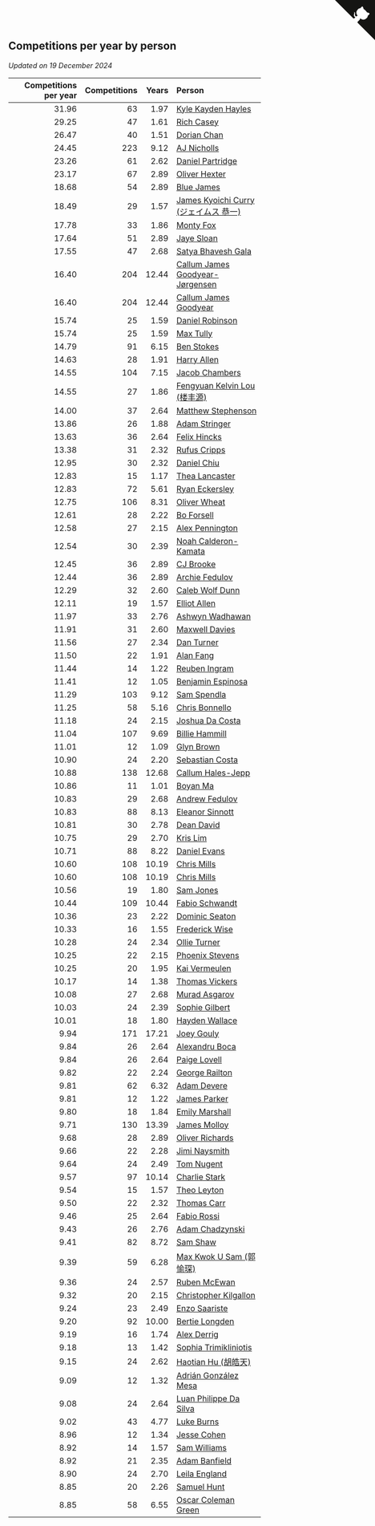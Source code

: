 ## Competitions per year by person

*Updated on 19 December 2024*

| Competitions per year | Competitions | Years | Person |
| ---: | ---: | ---: | :--- |
| 31.96 | 63 | 1.97 | [Kyle Kayden Hayles](https://www.worldcubeassociation.org/persons/2022HAYL02) |
| 29.25 | 47 | 1.61 | [Rich Casey](https://www.worldcubeassociation.org/persons/2023CASE06) |
| 26.47 | 40 | 1.51 | [Dorian Chan](https://www.worldcubeassociation.org/persons/2023DORI01) |
| 24.45 | 223 | 9.12 | [AJ Nicholls](https://www.worldcubeassociation.org/persons/2015NICH04) |
| 23.26 | 61 | 2.62 | [Daniel Partridge](https://www.worldcubeassociation.org/persons/2022PART02) |
| 23.17 | 67 | 2.89 | [Oliver Hexter](https://www.worldcubeassociation.org/persons/2022HEXT01) |
| 18.68 | 54 | 2.89 | [Blue James](https://www.worldcubeassociation.org/persons/2022JAME01) |
| 18.49 | 29 | 1.57 | [James Kyoichi Curry (ジェイムス 恭一)](https://www.worldcubeassociation.org/persons/2023CURR06) |
| 17.78 | 33 | 1.86 | [Monty Fox](https://www.worldcubeassociation.org/persons/2023FOXM01) |
| 17.64 | 51 | 2.89 | [Jaye Sloan](https://www.worldcubeassociation.org/persons/2022SLOA01) |
| 17.55 | 47 | 2.68 | [Satya Bhavesh Gala](https://www.worldcubeassociation.org/persons/2022GALA03) |
| 16.40 | 204 | 12.44 | [Callum James Goodyear-Jørgensen](https://www.worldcubeassociation.org/persons/2012GOOD02) |
| 16.40 | 204 | 12.44 | [Callum James Goodyear](https://www.worldcubeassociation.org/persons/2012GOOD02) |
| 15.74 | 25 | 1.59 | [Daniel Robinson](https://www.worldcubeassociation.org/persons/2023ROBI10) |
| 15.74 | 25 | 1.59 | [Max Tully](https://www.worldcubeassociation.org/persons/2023TULL04) |
| 14.79 | 91 | 6.15 | [Ben Stokes](https://www.worldcubeassociation.org/persons/2018STOK01) |
| 14.63 | 28 | 1.91 | [Harry Allen](https://www.worldcubeassociation.org/persons/2023ALLE01) |
| 14.55 | 104 | 7.15 | [Jacob Chambers](https://www.worldcubeassociation.org/persons/2017CHAM09) |
| 14.55 | 27 | 1.86 | [Fengyuan Kelvin Lou (楼丰源)](https://www.worldcubeassociation.org/persons/2023LOUF01) |
| 14.00 | 37 | 2.64 | [Matthew Stephenson](https://www.worldcubeassociation.org/persons/2022STEP04) |
| 13.86 | 26 | 1.88 | [Adam Stringer](https://www.worldcubeassociation.org/persons/2023STRI02) |
| 13.63 | 36 | 2.64 | [Felix Hincks](https://www.worldcubeassociation.org/persons/2022HINC01) |
| 13.38 | 31 | 2.32 | [Rufus Cripps](https://www.worldcubeassociation.org/persons/2022CRIP01) |
| 12.95 | 30 | 2.32 | [Daniel Chiu](https://www.worldcubeassociation.org/persons/2022CHIU06) |
| 12.83 | 15 | 1.17 | [Thea Lancaster](https://www.worldcubeassociation.org/persons/2023LANC06) |
| 12.83 | 72 | 5.61 | [Ryan Eckersley](https://www.worldcubeassociation.org/persons/2019ECKE02) |
| 12.75 | 106 | 8.31 | [Oliver Wheat](https://www.worldcubeassociation.org/persons/2016WHEA01) |
| 12.61 | 28 | 2.22 | [Bo Forsell](https://www.worldcubeassociation.org/persons/2022FORS06) |
| 12.58 | 27 | 2.15 | [Alex Pennington](https://www.worldcubeassociation.org/persons/2022PENN04) |
| 12.54 | 30 | 2.39 | [Noah Calderon-Kamata](https://www.worldcubeassociation.org/persons/2022CALD07) |
| 12.45 | 36 | 2.89 | [CJ Brooke](https://www.worldcubeassociation.org/persons/2022BROO02) |
| 12.44 | 36 | 2.89 | [Archie Fedulov](https://www.worldcubeassociation.org/persons/2022FEDU01) |
| 12.29 | 32 | 2.60 | [Caleb Wolf Dunn](https://www.worldcubeassociation.org/persons/2022DUNN03) |
| 12.11 | 19 | 1.57 | [Elliot Allen](https://www.worldcubeassociation.org/persons/2023ALLE16) |
| 11.97 | 33 | 2.76 | [Ashwyn Wadhawan](https://www.worldcubeassociation.org/persons/2022WADH02) |
| 11.91 | 31 | 2.60 | [Maxwell Davies](https://www.worldcubeassociation.org/persons/2022DAVI11) |
| 11.56 | 27 | 2.34 | [Dan Turner](https://www.worldcubeassociation.org/persons/2022TURN10) |
| 11.50 | 22 | 1.91 | [Alan Fang](https://www.worldcubeassociation.org/persons/2023FANG02) |
| 11.44 | 14 | 1.22 | [Reuben Ingram](https://www.worldcubeassociation.org/persons/2023INGR05) |
| 11.41 | 12 | 1.05 | [Benjamin Espinosa](https://www.worldcubeassociation.org/persons/2023ESPI36) |
| 11.29 | 103 | 9.12 | [Sam Spendla](https://www.worldcubeassociation.org/persons/2015SPEN01) |
| 11.25 | 58 | 5.16 | [Chris Bonnello](https://www.worldcubeassociation.org/persons/2019BONN05) |
| 11.18 | 24 | 2.15 | [Joshua Da Costa](https://www.worldcubeassociation.org/persons/2022COST18) |
| 11.04 | 107 | 9.69 | [Billie Hammill](https://www.worldcubeassociation.org/persons/2015HAMM01) |
| 11.01 | 12 | 1.09 | [Glyn Brown](https://www.worldcubeassociation.org/persons/2023BROW47) |
| 10.90 | 24 | 2.20 | [Sebastian Costa](https://www.worldcubeassociation.org/persons/2022COST12) |
| 10.88 | 138 | 12.68 | [Callum Hales-Jepp](https://www.worldcubeassociation.org/persons/2012HALE01) |
| 10.86 | 11 | 1.01 | [Boyan Ma](https://www.worldcubeassociation.org/persons/2023MABO02) |
| 10.83 | 29 | 2.68 | [Andrew Fedulov](https://www.worldcubeassociation.org/persons/2022FEDU02) |
| 10.83 | 88 | 8.13 | [Eleanor Sinnott](https://www.worldcubeassociation.org/persons/2016SINN01) |
| 10.81 | 30 | 2.78 | [Dean David](https://www.worldcubeassociation.org/persons/2022DAVI06) |
| 10.75 | 29 | 2.70 | [Kris Lim](https://www.worldcubeassociation.org/persons/2022LIMK01) |
| 10.71 | 88 | 8.22 | [Daniel Evans](https://www.worldcubeassociation.org/persons/2016EVAN06) |
| 10.60 | 108 | 10.19 | [Chris Mills](https://www.worldcubeassociation.org/persons/2014MILL04) |
| 10.60 | 108 | 10.19 | [Chris Mills](https://www.worldcubeassociation.org/persons/2014MILL04) |
| 10.56 | 19 | 1.80 | [Sam Jones](https://www.worldcubeassociation.org/persons/2023JONE09) |
| 10.44 | 109 | 10.44 | [Fabio Schwandt](https://www.worldcubeassociation.org/persons/2014SCHW02) |
| 10.36 | 23 | 2.22 | [Dominic Seaton](https://www.worldcubeassociation.org/persons/2022SEAT02) |
| 10.33 | 16 | 1.55 | [Frederick Wise](https://www.worldcubeassociation.org/persons/2023WISE03) |
| 10.28 | 24 | 2.34 | [Ollie Turner](https://www.worldcubeassociation.org/persons/2022TURN11) |
| 10.25 | 22 | 2.15 | [Phoenix Stevens](https://www.worldcubeassociation.org/persons/2022STEV09) |
| 10.25 | 20 | 1.95 | [Kai Vermeulen](https://www.worldcubeassociation.org/persons/2023VERM01) |
| 10.17 | 14 | 1.38 | [Thomas Vickers](https://www.worldcubeassociation.org/persons/2023VICK03) |
| 10.08 | 27 | 2.68 | [Murad Asgarov](https://www.worldcubeassociation.org/persons/2022ASGA01) |
| 10.03 | 24 | 2.39 | [Sophie Gilbert](https://www.worldcubeassociation.org/persons/2022GILB05) |
| 10.01 | 18 | 1.80 | [Hayden Wallace](https://www.worldcubeassociation.org/persons/2023WALL05) |
| 9.94 | 171 | 17.21 | [Joey Gouly](https://www.worldcubeassociation.org/persons/2007GOUL01) |
| 9.84 | 26 | 2.64 | [Alexandru Boca](https://www.worldcubeassociation.org/persons/2022BOCA01) |
| 9.84 | 26 | 2.64 | [Paige Lovell](https://www.worldcubeassociation.org/persons/2022LOVE06) |
| 9.82 | 22 | 2.24 | [George Railton](https://www.worldcubeassociation.org/persons/2022RAIL01) |
| 9.81 | 62 | 6.32 | [Adam Devere](https://www.worldcubeassociation.org/persons/2018DEVE02) |
| 9.81 | 12 | 1.22 | [James Parker](https://www.worldcubeassociation.org/persons/2023PARK57) |
| 9.80 | 18 | 1.84 | [Emily Marshall](https://www.worldcubeassociation.org/persons/2023MARS02) |
| 9.71 | 130 | 13.39 | [James Molloy](https://www.worldcubeassociation.org/persons/2011MOLL01) |
| 9.68 | 28 | 2.89 | [Oliver Richards](https://www.worldcubeassociation.org/persons/2022RICH02) |
| 9.66 | 22 | 2.28 | [Jimi Naysmith](https://www.worldcubeassociation.org/persons/2022NAYS02) |
| 9.64 | 24 | 2.49 | [Tom Nugent](https://www.worldcubeassociation.org/persons/2022NUGE01) |
| 9.57 | 97 | 10.14 | [Charlie Stark](https://www.worldcubeassociation.org/persons/2014STAR05) |
| 9.54 | 15 | 1.57 | [Theo Leyton](https://www.worldcubeassociation.org/persons/2023LEYT01) |
| 9.50 | 22 | 2.32 | [Thomas Carr](https://www.worldcubeassociation.org/persons/2022CARR18) |
| 9.46 | 25 | 2.64 | [Fabio Rossi](https://www.worldcubeassociation.org/persons/2022ROSS02) |
| 9.43 | 26 | 2.76 | [Adam Chadzynski](https://www.worldcubeassociation.org/persons/2022CHAD02) |
| 9.41 | 82 | 8.72 | [Sam Shaw](https://www.worldcubeassociation.org/persons/2016SHAW02) |
| 9.39 | 59 | 6.28 | [Max Kwok U Sam (郭愉琛)](https://www.worldcubeassociation.org/persons/2018SAMK01) |
| 9.36 | 24 | 2.57 | [Ruben McEwan](https://www.worldcubeassociation.org/persons/2022MCEW01) |
| 9.32 | 20 | 2.15 | [Christopher Kilgallon](https://www.worldcubeassociation.org/persons/2022KILG02) |
| 9.24 | 23 | 2.49 | [Enzo Saariste](https://www.worldcubeassociation.org/persons/2022SAAR02) |
| 9.20 | 92 | 10.00 | [Bertie Longden](https://www.worldcubeassociation.org/persons/2014LONG06) |
| 9.19 | 16 | 1.74 | [Alex Derrig](https://www.worldcubeassociation.org/persons/2023DERR02) |
| 9.18 | 13 | 1.42 | [Sophia Trimikliniotis](https://www.worldcubeassociation.org/persons/2023TRIM03) |
| 9.15 | 24 | 2.62 | [Haotian Hu (胡皓天)](https://www.worldcubeassociation.org/persons/2022HUHA01) |
| 9.09 | 12 | 1.32 | [Adrián González Mesa](https://www.worldcubeassociation.org/persons/2023MESA03) |
| 9.08 | 24 | 2.64 | [Luan Philippe Da Silva](https://www.worldcubeassociation.org/persons/2022SILV08) |
| 9.02 | 43 | 4.77 | [Luke Burns](https://www.worldcubeassociation.org/persons/2020BURN06) |
| 8.96 | 12 | 1.34 | [Jesse Cohen](https://www.worldcubeassociation.org/persons/2023COHE05) |
| 8.92 | 14 | 1.57 | [Sam Williams](https://www.worldcubeassociation.org/persons/2023WILL30) |
| 8.92 | 21 | 2.35 | [Adam Banfield](https://www.worldcubeassociation.org/persons/2022BANF01) |
| 8.90 | 24 | 2.70 | [Leila England](https://www.worldcubeassociation.org/persons/2022ENGL01) |
| 8.85 | 20 | 2.26 | [Samuel Hunt](https://www.worldcubeassociation.org/persons/2022HUNT12) |
| 8.85 | 58 | 6.55 | [Oscar Coleman Green](https://www.worldcubeassociation.org/persons/2018GREE09) |


<a href="https://github.com/simonkellly/wca_statistics_uk" class="github-corner" aria-label="View source on Github"><svg width="80" height="80" viewBox="0 0 250 250" style="fill:#151513; color:#fff; position: absolute; top: 0; border: 0; right: 0;" aria-hidden="true"><path d="M0,0 L115,115 L130,115 L142,142 L250,250 L250,0 Z"></path><path d="M128.3,109.0 C113.8,99.7 119.0,89.6 119.0,89.6 C122.0,82.7 120.5,78.6 120.5,78.6 C119.2,72.0 123.4,76.3 123.4,76.3 C127.3,80.9 125.5,87.3 125.5,87.3 C122.9,97.6 130.6,101.9 134.4,103.2" fill="currentColor" style="transform-origin: 130px 106px;" class="octo-arm"></path><path d="M115.0,115.0 C114.9,115.1 118.7,116.5 119.8,115.4 L133.7,101.6 C136.9,99.2 139.9,98.4 142.2,98.6 C133.8,88.0 127.5,74.4 143.8,58.0 C148.5,53.4 154.0,51.2 159.7,51.0 C160.3,49.4 163.2,43.6 171.4,40.1 C171.4,40.1 176.1,42.5 178.8,56.2 C183.1,58.6 187.2,61.8 190.9,65.4 C194.5,69.0 197.7,73.2 200.1,77.6 C213.8,80.2 216.3,84.9 216.3,84.9 C212.7,93.1 206.9,96.0 205.4,96.6 C205.1,102.4 203.0,107.8 198.3,112.5 C181.9,128.9 168.3,122.5 157.7,114.1 C157.9,116.9 156.7,120.9 152.7,124.9 L141.0,136.5 C139.8,137.7 141.6,141.9 141.8,141.8 Z" fill="currentColor" class="octo-body"></path></svg></a><style>.github-corner:hover .octo-arm{animation:octocat-wave 560ms ease-in-out}@keyframes octocat-wave{0%,100%{transform:rotate(0)}20%,60%{transform:rotate(-25deg)}40%,80%{transform:rotate(10deg)}}@media (max-width:500px){.github-corner:hover .octo-arm{animation:none}.github-corner .octo-arm{animation:octocat-wave 560ms ease-in-out}}</style>

